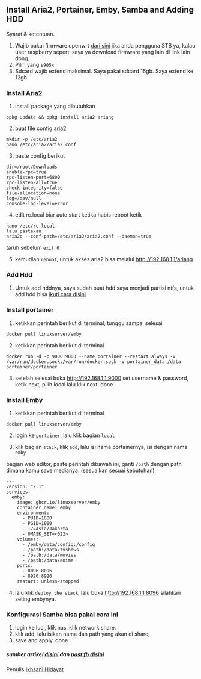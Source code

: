 ## Install Aria2, Portainer, Emby, Samba and Adding HDD
Syarat & ketentuan. 
1. Wajib pakai firmware openwrt [dari sini](https://github.com/ophub/amlogic-s9xxx-openwrt) jika anda pengguna STB ya, kalau user raspberry seperti saya ya download firmware yang lain di link lain dong.
2. Pilih yang ```s905x```
3. Sdcard wajib extend maksimal. Saya pakai sdcard 16gb. Saya extend ke 12gb. 

### Install Aria2
1. install package yang dibutuhkan 
```
opkg update && opkg install aria2 ariang
```
2. buat file config aria2
```
mkdir -p /etc/aria2
nano /etc/aria2/aria2.conf
```
3. paste config berikut
```
dir=/root/Downloads
enable-rpc=true
rpc-listen-port=6800
rpc-listen-all=true
check-integrity=false
file-allocation=none
log=/dev/null 
console-log-level=error
```
4. edit rc.local biar auto start ketika habis reboot ketik 
```
nano /etc/rc.local
lalu pastekan 
aria2c --conf-path=/etc/aria2/aria2.conf --daemon=true
```
taruh sebelum ```exit 0```

5. kemudian ```reboot```, untuk akses aria2 bisa melalui http://192.168.1.1/ariang

### Add Hdd
1. Untuk add hddnya, saya sudah buat hdd saya menjadi partisi ntfs, untuk add hdd bisa [ikuti cara disini](https://openwrt.org/docs/guide-user/storage/writable_ntfs)

### Install portainer
1. ketikkan perintah berikut di terminal, tunggu sampai selesai
```
docker pull linuxserver/emby
```
2. ketikkan perintah berikut di terminal
```
docker run -d -p 9000:9000 --name portainer --restart always -v /var/run/docker.sock:/var/run/docker.sock -v portainer_data:/data portainer/portainer
```
3. setelah selesai buka http://192.168.1.1:9000 set username & password, ketik next, pilih local lalu klik next. done

### Install Emby
1. ketikkan perintah berikut di terminal 
```
docker pull linuxserver/emby
```
2. login ke ```portainer```, lalu klik bagian ```local```

4. klik bagian ```stack```, klik ```add```, lalu isi nama portainernya, isi dengan nama ```emby```

bagian web editor, paste perintah dibawah ini, ganti ```/path``` dengan path dimana kamu save medianya. (sesuaikan sesuai kebutuhan)

```
---
version: "2.1"
services:
  emby:
    image: ghcr.io/linuxserver/emby
    container_name: emby
    environment:
      - PUID=1000
      - PGID=1000
      - TZ=Asia/Jakarta
      - UMASK_SET=<022>
    volumes:
      - /emby/data/config:/config
      - /path:/data/tvshows
      - /path:/data/movies
      - /path:/data/anime
    ports:
      - 8096:8096
      - 8920:8920
    restart: unless-stopped
 ```
 
 4. lalu klik ```deploy the stack```, lalu buka http://192.168.1.1:8096 silahkan seting embynya.


### Konfigurasi Samba bisa pakai cara ini 
 1. login ke luci, klik nas, klik network share.
 2. klik add, lalu isikan nama dan path yang akan di share, 
 3. save and apply. done

##### sumber artikel [disini](https://pastebin.com/raw/pLV5TfM2) dan [post fb disini](https://web.facebook.com/groups/443024392562406/permalink/1535742596623908/?comment_id=1543673359164165&reply_comment_id=1543696952495139&notif_id=1616556449348108&ref=notif&notif_t=group_comment_mention)
Penulis [Ikhsani Hidayat](https://web.facebook.com/ikhsaanh)
